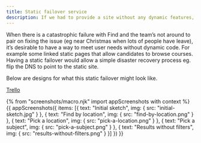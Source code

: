 ```yaml
---
title: Static failover service
description: If we had to provide a site without any dynamic features, how would it look.
---
```

When there is a catastrophic failure with Find and the team’s not around to pair on fixing the issue (eg near Christmas when lots of people have leave), it’s desirable to have a way to meet user needs without dynamic code. For example some linked static pages that allow candidates to browse courses. Having a static failover would allow a simple disaster recovery process eg. flip the DNS to point to the static site.

Below are designs for what this static failover might look like.

[Trello](https://trello.com/c/3HzliBXo/705-design-static-failover-for-find)

{% from "screenshots/macro.njk" import appScreenshots with context %}
{{ appScreenshots({
  items: [{
    text: "Initial sketch",
    img: { src: "initial-sketch.jpg" }
  }, {
    text: "Find by location",
    img: { src: "find-by-location.png" }
  }, {
    text: "Pick a location",
    img: { src: "pick-a-location.png" }
  }, {
    text: "Pick a subject",
    img: { src: "pick-a-subject.png" }
  }, {
    text: "Results without filters",
    img: { src: "results-without-filters.png" }
  }]
}) }}
